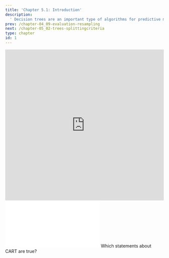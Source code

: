 ```yaml
---
title: 'Chapter 5.1: Introduction'
description:
  ' Decision trees are an important type of algorithms for predictive modeling ML. Decision trees are of two main types: classification tree, regression tree. The term Classification And Regression Tree (CART) analysis is an umbrella term used to refer to both of the said procedures. This chapter gives you the idea of CART.'
prev: /chapter-04_09-evaluation-resampling
next: /chapter-05_02-trees-splittingcriteria
type: chapter
id: 1
---
```


<exercise id="1" title="Video Lecture">

<iframe width="100%" height="480" src="https://www.youtube.com/embed/R_PqefI-ON8" frameborder="0" allow="accelerometer; autoplay; encrypted-media; gyroscope; picture-in-picture" allowfullscreen></iframe>

</exercise>

<exercise id="2" title="Slides">

<object data="pdfs/5/slides-cart-intro.pdf" type="application/pdf" style="width:100%;height:480px">
    <embed src="pdfs/5/slides-cart-intro.pdf" type="application/pdf" />
</object>

</exercise>


<exercise id="3" title="Quiz">
Which statements about CART are true?
<choice>
<opt text="The prediction function defined by a CART divides the feature space into disjoint hyperrectangles." correct="true">
</opt>
<opt text="The root node contains all data" correct="true">
</opt>
<opt text="The leaf node contains all data">
</opt>
<opt text="Observations can end up in several leaf nodes at the same time.">
</opt>
<opt text="The CART algorithm recursively splits nodes into child nodes." correct="true">
</opt>
</choice>
</exercise>